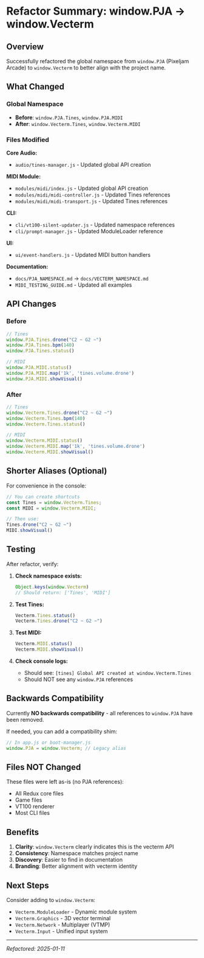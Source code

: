 # Refactor Summary: window.PJA → window.Vecterm

## Overview

Successfully refactored the global namespace from `window.PJA` (Pixeljam Arcade) to `window.Vecterm` to better align with the project name.

## What Changed

### Global Namespace
- **Before**: `window.PJA.Tines`, `window.PJA.MIDI`
- **After**: `window.Vecterm.Tines`, `window.Vecterm.MIDI`

### Files Modified

**Core Audio:**
- `audio/tines-manager.js` - Updated global API creation

**MIDI Module:**
- `modules/midi/index.js` - Updated global API creation
- `modules/midi/midi-controller.js` - Updated Tines references
- `modules/midi/midi-transport.js` - Updated Tines references

**CLI:**
- `cli/vt100-silent-updater.js` - Updated namespace references
- `cli/prompt-manager.js` - Updated ModuleLoader reference

**UI:**
- `ui/event-handlers.js` - Updated MIDI button handlers

**Documentation:**
- `docs/PJA_NAMESPACE.md` → `docs/VECTERM_NAMESPACE.md`
- `MIDI_TESTING_GUIDE.md` - Updated all examples

## API Changes

### Before
```javascript
// Tines
window.PJA.Tines.drone("C2 ~ G2 ~")
window.PJA.Tines.bpm(140)
window.PJA.Tines.status()

// MIDI
window.PJA.MIDI.status()
window.PJA.MIDI.map('1k', 'tines.volume.drone')
window.PJA.MIDI.showVisual()
```

### After
```javascript
// Tines
window.Vecterm.Tines.drone("C2 ~ G2 ~")
window.Vecterm.Tines.bpm(140)
window.Vecterm.Tines.status()

// MIDI
window.Vecterm.MIDI.status()
window.Vecterm.MIDI.map('1k', 'tines.volume.drone')
window.Vecterm.MIDI.showVisual()
```

## Shorter Aliases (Optional)

For convenience in the console:
```javascript
// You can create shortcuts
const Tines = window.Vecterm.Tines;
const MIDI = window.Vecterm.MIDI;

// Then use:
Tines.drone("C2 ~ G2 ~")
MIDI.showVisual()
```

## Testing

After refactor, verify:

1. **Check namespace exists:**
   ```javascript
   Object.keys(window.Vecterm)
   // Should return: ['Tines', 'MIDI']
   ```

2. **Test Tines:**
   ```javascript
   Vecterm.Tines.status()
   Vecterm.Tines.drone("C2 ~ G2 ~")
   ```

3. **Test MIDI:**
   ```javascript
   Vecterm.MIDI.status()
   Vecterm.MIDI.showVisual()
   ```

4. **Check console logs:**
   - Should see: `[tines] Global API created at window.Vecterm.Tines`
   - Should NOT see any `window.PJA` references

## Backwards Compatibility

Currently **NO backwards compatibility** - all references to `window.PJA` have been removed.

If needed, you can add a compatibility shim:
```javascript
// In app.js or boot-manager.js
window.PJA = window.Vecterm; // Legacy alias
```

## Files NOT Changed

These files were left as-is (no PJA references):
- All Redux core files
- Game files
- VT100 renderer
- Most CLI files

## Benefits

1. **Clarity**: `window.Vecterm` clearly indicates this is the vecterm API
2. **Consistency**: Namespace matches project name
3. **Discovery**: Easier to find in documentation
4. **Branding**: Better alignment with vecterm identity

## Next Steps

Consider adding to `window.Vecterm`:
- `Vecterm.ModuleLoader` - Dynamic module system
- `Vecterm.Graphics` - 3D vector terminal
- `Vecterm.Network` - Multiplayer (VTMP)
- `Vecterm.Input` - Unified input system

---

*Refactored: 2025-01-11*
